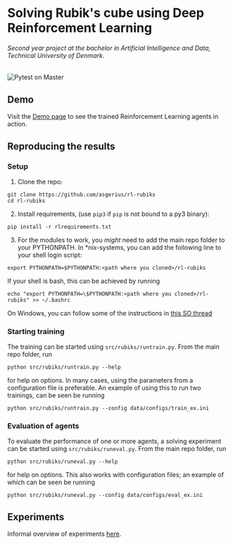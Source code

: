 # Solving Rubik's cube using Deep Reinforcement Learning

###### Second year project at the bachelor in Artificial Intelligence and Data, Technical University of Denmark.
![Pytest on Master](https://github.com/asgerius/rl-rubiks/workflows/pytest_push/badge.svg?branch=master)

## Demo
Visit the [Demo page](https://asgerius.github.io/rl-rubiks/) to see the trained Reinforcement Learning agents in action.

## Reproducing the results 

### Setup
1) Clone the repo:
```
git clone https://github.com/asgerius/rl-rubiks
cd rl-rubiks
```

2) Install requirements, (use `pip3` if `pip` is not bound to a py3 binary):
```
pip install -r rlrequirements.txt
```

3) For the modules to work, you *might* need to add the main repo folder to your PYTHONPATH. 
In \*nix-systems, you can add the following line to your shell login script:
```
export PYTHONPATH=$PYTHONPATH:<path where you cloned>/rl-rubiks
```
If your shell is bash, this can be achieved by running
```
echo "export PYTHONPATH=\$PYTHONPATH:<path where you cloned>/rl-rubiks" >> ~/.bashrc
```
On Windows, you can follow some of the instructions in [this SO thread](https://stackoverflow.com/questions/3701646/how-to-add-to-the-pythonpath-in-windows-so-it-finds-my-modules-packages) 

### Starting training
The training can be started using `src/rubiks/runtrain.py`. From the main repo folder, run
```
python src/rubiks/runtrain.py --help
```
for help on options. In many cases, using the parameters from a configuration file is preferable. An example of using this to run two trainings, can be seen be running
```
python src/rubiks/runtrain.py --config data/configs/train_ex.ini
```
### Evaluation of agents

To evaluate the performance of one or more agents, a solving experiment can be started using `src/rubiks/runeval.py`. From the main repo folder, run
```
python src/rubiks/runeval.py --help
```
for help on options. This also works with configuration files; an example of which can be seen be running
```
python src/rubiks/runeval.py --config data/configs/eval_ex.ini
```

## Experiments

Informal overview of experiments <a href="https://docs.google.com/document/d/11RW35kaqo7_1dTyI9hc72tIbGdYEPxpnW15EcO1B0Y0/edit?usp=sharing">here</a>.
